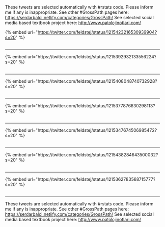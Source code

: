 

These tweets are selected automatically with #rstats code. Please inform me if any is inappropriate.
See other #GrossPath pages here: https://serdarbalci.netlify.com/categories/GrossPath/ 
See selected social media based textbook project here: http://www.patolojinotlari.com/

{% embed url="https://twitter.com/feldstej/status/1215423216530939904?s=20" %}<br>
<br>
<hr>
{% embed url="https://twitter.com/feldstej/status/1215392932133556224?s=20" %}<br>
<br>
<hr>
{% embed url="https://twitter.com/feldstej/status/1215408048740732928?s=20" %}<br>
<br>
<hr>
{% embed url="https://twitter.com/feldstej/status/1215377876830298113?s=20" %}<br>
<br>
<hr>
{% embed url="https://twitter.com/feldstej/status/1215347674506985472?s=20" %}<br>
<br>
<hr>
{% embed url="https://twitter.com/feldstej/status/1215438284643500032?s=20" %}<br>
<br>
<hr>
{% embed url="https://twitter.com/feldstej/status/1215362783568715777?s=20" %}<br>
<br>
<hr>


These tweets are selected automatically with #rstats code. Please inform me if any is inappropriate.
See other #GrossPath pages here: https://serdarbalci.netlify.com/categories/GrossPath/ 
See selected social media based textbook project here: http://www.patolojinotlari.com/
